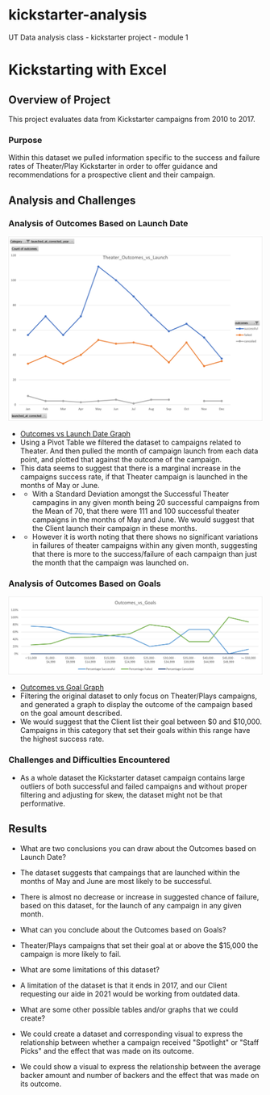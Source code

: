 # kickstarter-analysis
UT Data analysis class - kickstarter project - module 1

# Kickstarting with Excel

## Overview of Project
This project evaluates data from Kickstarter campaigns from 2010 to 2017.

### Purpose
Within this dataset we pulled information specific to the success and failure rates of Theater/Play Kickstarter in order to offer guidance and recommendations for a prospective client and their campaign.

## Analysis and Challenges

### Analysis of Outcomes Based on Launch Date
![Outcomes vs Launch Date Graph](./resources/Theater_Outcomes_vs_Launch.png)
- [Outcomes vs Launch Date Graph](resources/Theater_Outcomes_vs_Launch.png)
- Using a Pivot Table we filtered the dataset to campaigns related to Theater. And then pulled the month of campaign launch from each data point, and plotted that against the outcome  of the campaign.
- This data seems to suggest that there is a marginal increase in the campaigns success rate, if that Theater campaign is launched in the months of May or June.
- - With a Standard Deviation amongst the Successful Theater campagins in any given month being 20 successful campaigns from the Mean of 70, that there were 111 and 100 successful theater  campaigns in the months of May and June. We would suggest that the Client launch their campaign in these months.
- - However it is worth noting that there shows no significant variations in failures of theater campaigns within any given month, suggesting that there is more to the success/failure of each campaign than just the month that the campaign was launched on. 


### Analysis of Outcomes Based on Goals
![Outcomes vs Goal Graph](./resources/Outcomes_vs_Goals.png)
- [Outcomes vs Goal Graph](resources/Outcomes_vs_Goals.png)
- Filtering the original dataset to only focus on Theater/Plays campaigns, and generated a graph to display the outcome of the campaign based on the goal amount described.
- We would suggest that the Client list their goal between $0 and $10,000. Campaigns in this category that set their goals within this range have the highest success rate.

### Challenges and Difficulties Encountered
- As a whole dataset the Kickstarter dataset campaign contains large outliers of both successful and failed campaigns and without proper filtering and adjusting for skew, the dataset might not be that performative. 

## Results

- What are two conclusions you can draw about the Outcomes based on Launch Date?
 - The dataset suggests that campaings that are launched within the months of May and June are most likely to be successful.
 - There is almost no decrease or increase in suggested chance of failure, based on this dataset, for the launch of any  campaign in any given month.

- What can you conclude about the Outcomes based on Goals?
 - Theater/Plays campaigns that set their goal at or above the $15,000 the campaign is more likely to fail.

- What are some limitations of this dataset?
 - A limitation of the dataset is that it ends in 2017, and our Client requesting our aide in 2021 would be working from outdated data.

- What are some other possible tables and/or graphs that we could create?
 - We could create a dataset and corresponding visual to express the relationship between whether a campaign received "Spotlight" or "Staff Picks" and the effect that was made on its outcome.
  - We could show a visual to express the relationship between the average backer amount and number of backers and the effect that was made on its outcome.
  
